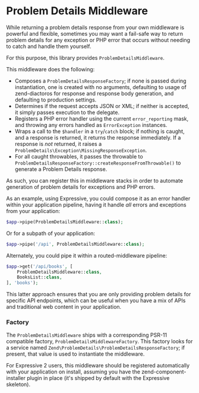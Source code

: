 # Problem Details Middleware

While returning a problem details response from your own middleware is powerful
and flexible, sometimes you may want a fail-safe way to return problem details
for any exception or PHP error that occurs without needing to catch and handle
them yourself.

For this purpose, this library provides `ProblemDetailsMiddleware`.

This middleware does the following:

- Composes a `ProblemDetailsResponseFactory`; if none is passed during
  instantiation, one is created with no arguments, defaulting to usage of
  zend-diactoros for response and response body generation, and defaulting to
  production settings.
- Determines if the request accepts JSON or XML; if neither is accepted, it
  simply passes execution to the delegate.
- Registers a PHP error handler using the current `error_reporting` mask, and
  throwing any errors handled as `ErrorException` instances.
- Wraps a call to the `$handler` in a `try`/`catch` block; if nothing is
  caught, and a response is returned, it returns the response immediately. If a
  response is _not_ returned, it raises a
  `ProblemDetails\Exception\MissingResponseException`.
- For all caught throwables, it passes the throwable to
  `ProblemDetailsResponseFactory::createResponseFromThrowable()` to generate a
  Problem Details response.

As such, you can register this in middleware stacks in order to automate
generation of problem details for exceptions and PHP errors.

As an example, using Expressive, you could compose it as an error handler within
your application pipeline, having it handle _all_ errors and exceptions from
your application:

```php
$app->pipe(ProblemDetailsMiddleware::class);
```

Or for a subpath of your application:

```php
$app->pipe('/api', ProblemDetailsMiddleware::class);
```

Alternately, you could pipe it within a routed-middleware pipeline:

```php
$app->get('/api/books', [
    ProblemDetailsMiddleware::class,
    BooksList::class,
], 'books');
```

This latter approach ensures that you are only providing problem details for
specific API endpoints, which can be useful when you have a mix of APIs and
traditional web content in your application.

### Factory

The `ProblemDetailsMiddleware` ships with a corresponding PSR-11 compatible factory,
`ProblemDetailsMiddlewareFactory`. This factory looks for a service named
`Zend\ProblemDetails\ProblemDetailsResponseFactory`; if present, that value is used
to instantiate the middleware.

For Expressive 2 users, this middleware should be registered automatically with
your application on install, assuming you have the zend-component-installer
plugin in place (it's shipped by default with the Expressive skeleton).
